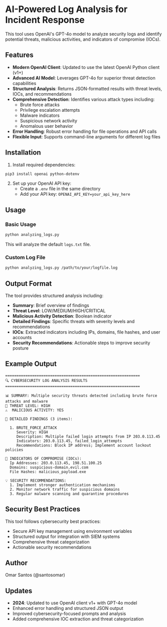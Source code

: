 # AI-Powered Log Analysis for Incident Response

This tool uses OpenAI's GPT-4o model to analyze security logs and identify potential threats, malicious activities, and indicators of compromise (IOCs).

## Features

- **Modern OpenAI Client**: Updated to use the latest OpenAI Python client (v1+)
- **Advanced AI Model**: Leverages GPT-4o for superior threat detection capabilities
- **Structured Analysis**: Returns JSON-formatted results with threat levels, IOCs, and recommendations
- **Comprehensive Detection**: Identifies various attack types including:
  - Brute force attacks
  - Privilege escalation attempts
  - Malware indicators
  - Suspicious network activity
  - Anomalous user behavior
- **Error Handling**: Robust error handling for file operations and API calls
- **Flexible Input**: Supports command-line arguments for different log files

## Installation

1. Install required dependencies:
```bash
pip3 install openai python-dotenv
```

2. Set up your OpenAI API key:
   - Create a `.env` file in the same directory
   - Add your API key: `OPENAI_API_KEY=your_api_key_here`

## Usage

### Basic Usage
```bash
python analyzing_logs.py
```
This will analyze the default `logs.txt` file.

### Custom Log File
```bash
python analyzing_logs.py /path/to/your/logfile.log
```

## Output Format

The tool provides structured analysis including:

- **Summary**: Brief overview of findings
- **Threat Level**: LOW/MEDIUM/HIGH/CRITICAL
- **Malicious Activity Detection**: Boolean indicator
- **Detailed Findings**: Specific threats with severity levels and recommendations
- **IOCs**: Extracted indicators including IPs, domains, file hashes, and user accounts
- **Security Recommendations**: Actionable steps to improve security posture

## Example Output

```
============================================================
🔍 CYBERSECURITY LOG ANALYSIS RESULTS
============================================================

📊 SUMMARY: Multiple security threats detected including brute force attacks and malware
🚨 THREAT LEVEL: HIGH
⚠️  MALICIOUS ACTIVITY: YES

🔎 DETAILED FINDINGS (3 items):

  1. BRUTE_FORCE_ATTACK
     Severity: HIGH
     Description: Multiple failed login attempts from IP 203.0.113.45
     Indicators: 203.0.113.45, failed_login_attempts
     Recommendations: Block IP address; Implement account lockout policies

🎯 INDICATORS OF COMPROMISE (IOCs):
  Ip Addresses: 203.0.113.45, 198.51.100.25
  Domains: suspicious-domain.evil.com
  File Hashes: malicious_payload.exe

💡 SECURITY RECOMMENDATIONS:
  1. Implement stronger authentication mechanisms
  2. Monitor network traffic for suspicious domains
  3. Regular malware scanning and quarantine procedures
```

## Security Best Practices

This tool follows cybersecurity best practices:
- Secure API key management using environment variables
- Structured output for integration with SIEM systems
- Comprehensive threat categorization
- Actionable security recommendations

## Author

Omar Santos (@santosomar)

## Updates

- **2024**: Updated to use OpenAI client v1+ with GPT-4o model
- Enhanced error handling and structured JSON output
- Improved cybersecurity-focused prompts and analysis
- Added comprehensive IOC extraction and threat categorization
